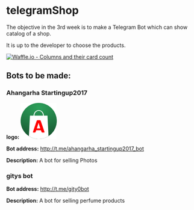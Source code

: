 # telegramShop

The objective in the 3rd week is to make a Telegram Bot which can show catalog of a shop.

It is up to the developer to choose the products.

[![Waffle.io - Columns and their card count](https://badge.waffle.io/Startingup2017python2/telegramShop.svg?columns=all)](https://waffle.io/Startingup2017python2/telegramShop)

## Bots to be made:

### Ahangarha Startingup2017

__logo:__ ![Ahangarha StartingUp2017 bot logo](ahangarha_bot_logo.png "Ahangarha StartingUp2017 bot logo")

__Bot address:__ http://t.me/ahangarha_startingup2017_bot

__Description:__ A bot for selling Photos



### gitys bot


__Bot address:__ http://t.me/gity0bot

__Description:__ A bot for selling perfume products
